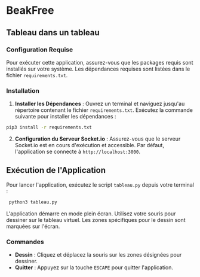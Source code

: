 # BeakFree
## Tableau dans un tableau

### Configuration Requise

Pour exécuter cette application, assurez-vous que les packages requis sont installés sur votre système. Les dépendances requises sont listées dans le fichier `requirements.txt`.

### Installation

1. **Installer les Dépendances** : 
   Ouvrez un terminal et naviguez jusqu'au répertoire contenant le fichier `requirements.txt`. Exécutez la commande suivante pour installer les dépendances :

```sh
pip3 install -r requirements.txt
``````


2. **Configuration du Serveur Socket.io** :
Assurez-vous que le serveur Socket.io est en cours d'exécution et accessible. Par défaut, l'application se connecte à `http://localhost:3000`.

## Exécution de l'Application

Pour lancer l'application, exécutez le script `tableau.py` depuis votre terminal :

```sh
 python3 tableau.py
 ```

L'application démarre en mode plein écran. Utilisez votre souris pour dessiner sur le tableau virtuel. Les zones spécifiques pour le dessin sont marquées sur l'écran.

### Commandes

- **Dessin** : Cliquez et déplacez la souris sur les zones désignées pour dessiner.
- **Quitter** : Appuyez sur la touche `ESCAPE` pour quitter l'application.